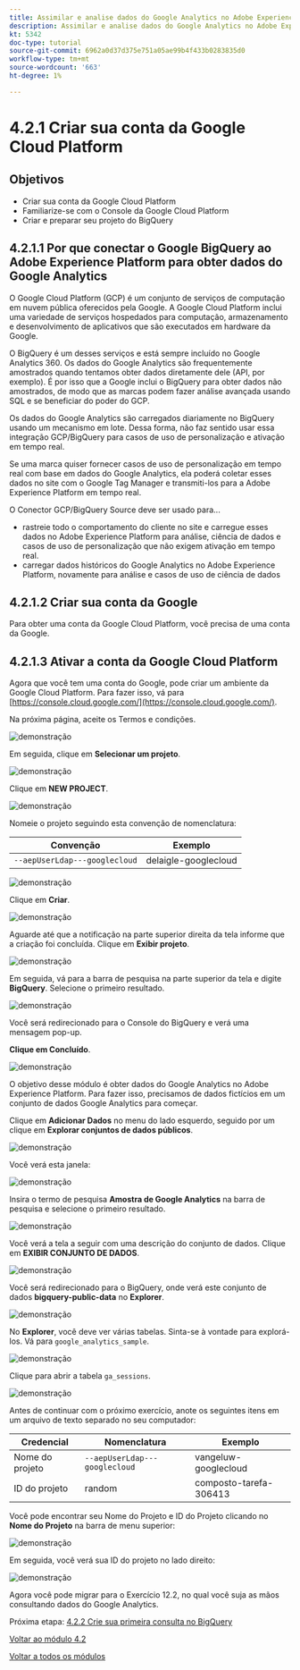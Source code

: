 ```yaml
---
title: Assimilar e analise dados do Google Analytics no Adobe Experience Platform com o Conector de Source do BigQuery - Crie sua conta da Google Cloud Platform
description: Assimilar e analise dados do Google Analytics no Adobe Experience Platform com o Conector de Source do BigQuery - Crie sua conta da Google Cloud Platform
kt: 5342
doc-type: tutorial
source-git-commit: 6962a0d37d375e751a05ae99b4f433b0283835d0
workflow-type: tm+mt
source-wordcount: '663'
ht-degree: 1%

---
```


# 4.2.1 Criar sua conta da Google Cloud Platform

## Objetivos

- Criar sua conta da Google Cloud Platform
- Familiarize-se com o Console da Google Cloud Platform
- Criar e preparar seu projeto do BigQuery

## 4.2.1.1 Por que conectar o Google BigQuery ao Adobe Experience Platform para obter dados do Google Analytics

O Google Cloud Platform (GCP) é um conjunto de serviços de computação em nuvem pública oferecidos pela Google. A Google Cloud Platform inclui uma variedade de serviços hospedados para computação, armazenamento e desenvolvimento de aplicativos que são executados em hardware da Google.

O BigQuery é um desses serviços e está sempre incluído no Google Analytics 360. Os dados do Google Analytics são frequentemente amostrados quando tentamos obter dados diretamente dele (API, por exemplo). É por isso que a Google inclui o BigQuery para obter dados não amostrados, de modo que as marcas podem fazer análise avançada usando SQL e se beneficiar do poder do GCP.

Os dados do Google Analytics são carregados diariamente no BigQuery usando um mecanismo em lote. Dessa forma, não faz sentido usar essa integração GCP/BigQuery para casos de uso de personalização e ativação em tempo real.

Se uma marca quiser fornecer casos de uso de personalização em tempo real com base em dados do Google Analytics, ela poderá coletar esses dados no site com o Google Tag Manager e transmiti-los para a Adobe Experience Platform em tempo real.

O Conector GCP/BigQuery Source deve ser usado para...

- rastreie todo o comportamento do cliente no site e carregue esses dados no Adobe Experience Platform para análise, ciência de dados e casos de uso de personalização que não exigem ativação em tempo real.
- carregar dados históricos do Google Analytics no Adobe Experience Platform, novamente para análise e casos de uso de ciência de dados

## 4.2.1.2 Criar sua conta da Google

Para obter uma conta da Google Cloud Platform, você precisa de uma conta da Google.

## 4.2.1.3 Ativar a conta da Google Cloud Platform

Agora que você tem uma conta do Google, pode criar um ambiente da Google Cloud Platform. Para fazer isso, vá para [https://console.cloud.google.com/](https://console.cloud.google.com/).

Na próxima página, aceite os Termos e condições.

![demonstração](./images/ex1/1.png)

Em seguida, clique em **Selecionar um projeto**.

![demonstração](./images/ex1/2.png)

Clique em **NEW PROJECT**.

![demonstração](./images/ex1/createproject.png)

Nomeie o projeto seguindo esta convenção de nomenclatura:

| Convenção | Exemplo |
| ----------------- |-------------| 
| `--aepUserLdap---googlecloud` | delaigle-googlecloud |

![demonstração](./images/ex1/3.png)

Clique em **Criar**.

![demonstração](./images/ex1/3-1.png)

Aguarde até que a notificação na parte superior direita da tela informe que a criação foi concluída. Clique em **Exibir projeto**.

![demonstração](./images/ex1/4.png)

Em seguida, vá para a barra de pesquisa na parte superior da tela e digite **BigQuery**. Selecione o primeiro resultado.

![demonstração](./images/ex1/7.png)

Você será redirecionado para o Console do BigQuery e verá uma mensagem pop-up.

**Clique em Concluído**.

![demonstração](./images/ex1/5.png)

O objetivo desse módulo é obter dados do Google Analytics no Adobe Experience Platform. Para fazer isso, precisamos de dados fictícios em um conjunto de dados Google Analytics para começar.

Clique em **Adicionar Dados** no menu do lado esquerdo, seguido por um clique em **Explorar conjuntos de dados públicos**.

![demonstração](./images/ex1/18.png)

Você verá esta janela:

![demonstração](./images/ex1/19.png)

Insira o termo de pesquisa **Amostra de Google Analytics** na barra de pesquisa e selecione o primeiro resultado.

![demonstração](./images/ex1/20.png)

Você verá a tela a seguir com uma descrição do conjunto de dados. Clique em **EXIBIR CONJUNTO DE DADOS**.

![demonstração](./images/ex1/21.png)

Você será redirecionado para o BigQuery, onde verá este conjunto de dados **bigquery-public-data** no **Explorer**.

![demonstração](./images/ex1/22a.png)

No **Explorer**, você deve ver várias tabelas. Sinta-se à vontade para explorá-los. Vá para `google_analytics_sample`.

![demonstração](./images/ex1/22.png)

Clique para abrir a tabela `ga_sessions`.

![demonstração](./images/ex1/23.png)

Antes de continuar com o próximo exercício, anote os seguintes itens em um arquivo de texto separado no seu computador:

| Credencial | Nomenclatura | Exemplo |
| ----------------- |-------------| -------------|
| Nome do projeto | `--aepUserLdap---googlecloud` | vangeluw-googlecloud |
| ID do projeto | random | composto-tarefa-306413 |

Você pode encontrar seu Nome do Projeto e ID do Projeto clicando no **Nome do Projeto** na barra de menu superior:

![demonstração](./images/ex1/projectMenu.png)

Em seguida, você verá sua ID do projeto no lado direito:

![demonstração](./images/ex1/projetcselection.png)

Agora você pode migrar para o Exercício 12.2, no qual você suja as mãos consultando dados do Google Analytics.

Próxima etapa: [4.2.2 Crie sua primeira consulta no BigQuery](./ex2.md)

[Voltar ao módulo 4.2](./customer-journey-analytics-bigquery-gcp.md)

[Voltar a todos os módulos](./../../../overview.md)
